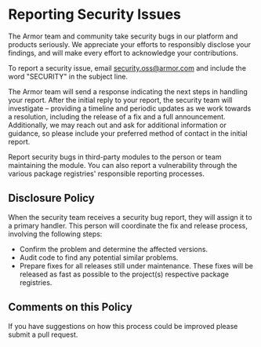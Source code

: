 # Reporting Security Issues

The Armor team and community take security bugs in our platform and products seriously. We appreciate your efforts to
responsibly disclose your findings, and will make every effort to acknowledge your contributions.

To report a security issue, email [security.oss@armor.com](mailto:security.oss@armor.com) and include the
word "SECURITY" in the subject line.

The Armor team will send a response indicating the next steps in handling your report. After the initial reply to your
report, the security team will investigate – providing a timeline and periodic updates as we work towards a resolution,
including the release of a fix and a full announcement. Additionally, we may reach out and ask for additional
information or guidance, so please include your preferred method of contact in the initial report.

Report security bugs in third-party modules to the person or team maintaining the module. You can also report a
vulnerability through the various package registries' responsible reporting processes.

## Disclosure Policy

When the security team receives a security bug report, they will assign it to a primary handler. This person will
coordinate the fix and release process, involving the following steps:

- Confirm the problem and determine the affected versions.
- Audit code to find any potential similar problems.
- Prepare fixes for all releases still under maintenance. These fixes will be released as fast as possible to the
  project(s) respective package registries.

## Comments on this Policy

If you have suggestions on how this process could be improved please submit a pull request.
